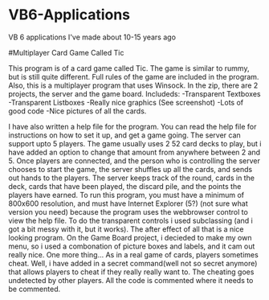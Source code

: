 # VB6-Applications
VB 6 applications I've made about 10-15 years ago

#Multiplayer Card Game Called Tic

This program is of a card game called Tic.  The game is similar to rummy, but is still quite different.  Full rules of the game are included in the program.  Also, this is a multiplayer program that uses Winsock.
In the zip, there are 2 projects, the server and the game board.
Includeds:
-Transparent Textboxes
-Transparent Listboxes
-Really nice graphics (See screenshot)
-Lots of good code
-Nice pictures of all the cards.

I have also written a help file for the program.  You can read the help file for instructions on how to set it up, and get a game going.  The server can support upto 5 players.  The game usually uses 2 52 card decks to play, but i have added an option to change that amount from anywhere between 2 and 5.
Once players are connected, and the person who is controlling the server chooses to start the game, the server shuffles up all the cards, and sends out hands to the players.
The server keeps track of the round, cards in the deck, cards that have been played, the discard pile, and the points the players have earned.
To run this program, you must have a minimum of 800x600 resolution, and must have Internet Explorer (5?) (not sure what version you need) because the program uses the webbrowser control to view the help file.
To do the transparent controls i used subclassing (and i got a bit messy with it, but it works).  The after effect of all that is a nice looking program.
On the Game Board project, i decieded to make my own menu, so i used a combonation of picture boxes and labels, and it cam out really nice.
One more thing...
As in a real game of cards, players sometimes cheat.  Well, i have added in a secret command(well not so secret anymore) that allows players to cheat if they really really want to.  The cheating goes undetected by other players.
All the code is commented where it needs to be commented.